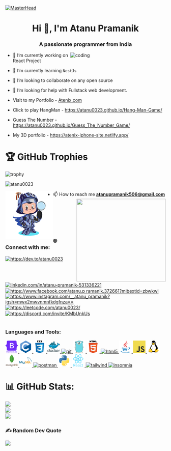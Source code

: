 [![MasterHead](https://1.bp.blogspot.com/-7A4WynwLsMw/XbBpCXG8fHI/AAAAAAAAMt4/uOa1bpLskYgrwGbllhSu2SDj_Mig8SXJQCLcBGAsYHQ/s1600/2000_600px.gif)](atanu)
<!--[![MasterHead](https://camo.githubusercontent.com/48ec00ed4c84e771db4a1db90b56352923a8d644452a32b434d68e97006c9337/68747470733a2f2f63686b736b696c6c732e636f6d2f77702d636f6e74656e742f75706c6f6164732f323032302f30342f504e432d416e696d617465642d42616e6e6572732e676966)](Atenix)-->




<h1 align="center">Hi 👋, I'm Atanu Pramanik</h1>
 <h3 align="center">A passionate programmer from India</h3>

<div style="item-align=">
    <img align="right" alt="coding" width="300" display="flex" src="https://images.squarespace-cdn.com/content/v1/5769fc401b631bab1addb2ab/1541580611624-TE64QGKRJG8SWAIUS7NS/coding-freak.gif">
</div>


- 🔭 I’m currently working on React Project
- 🌱 I’m currently learning ```NestJs```
- 👯 I’m looking to collaborate on any open source
- 🤔 I’m looking for help with Fullstack web development.

- Visit to my Portfolio - [Atenix.com](https://atenixportfolio.netlify.app)
- Click to play HangMan - https://atanu0023.github.io/Hang-Man-Game/
- Guess The Number - https://atanu0023.github.io/Guess_The_Number_Game/
- My 3D portfolio - https://atenix-iphone-site.netlify.app/

 #
# 🏆 GitHub Trophies
![trophy](https://github-profile-trophy.vercel.app/?username=ATANU0023&theme=darkhub&no-frame=false&no-bg=true&margin-w=4)

<p align="left" display="flex" > <img src="https://komarev.com/ghpvc/?username=atanu0023&label=Profile%20views&color=0e75b6&style=flat" alt="atanu0023" /> </p>

<a><img align="left" width="150" height="150" display="flex" src="https://raw.githubusercontent.com/nimendrak/nimendrak/main/my-octo/my-octocat.png"></a>



- 📫 How to reach me **atanupramanik506@gmail.com**
<a><img float="right" align="right" mix-blande-mode="multiply" width="280" height="260" display="flex" src="https://github.com/ATANU0023/ATANU0023/assets/115628155/49b2d24b-5ecc-4f45-bf20-4ae5cd0aec40"></a>

<!--### Blogs posts-->
<!-- BLOG-POST-LIST:START -->
<!-- BLOG-POST-LIST:END -->
</br></br></br></br></br>
<h3 align="left">🌐 Connect with me:</h3>
<p align="left">
<a href="https://dev.to/https://dev.to/atanu0023" target="blank"><img align="center" src="https://raw.githubusercontent.com/rahuldkjain/github-profile-readme-generator/master/src/images/icons/Social/devto.svg" alt="https://dev.to/atanu0023" height="30" width="40" /></a>
<a href="https://linkedin.com/in/linkedin.com/in/atanu-pramanik-531336221" target="blank"><img align="center" src="https://raw.githubusercontent.com/rahuldkjain/github-profile-readme-generator/master/src/images/icons/Social/linked-in-alt.svg" alt="linkedin.com/in/atanu-pramanik-531336221" height="30" width="40" /></a>
<a href="https://fb.com/https://www.facebook.com/atanu.p ramanik.372661?mibextid=zbwkwl" target="blank"><img align="center" src="https://raw.githubusercontent.com/rahuldkjain/github-profile-readme-generator/master/src/images/icons/Social/facebook.svg" alt="https://www.facebook.com/atanu.p ramanik.372661?mibextid=zbwkwl" height="30" width="40" /></a>
<a href="https://instagram.com/https://www.instagram.com/__atanu_pramanik?igsh=mwx2mwvnmnfkdgfnza==" target="blank"><img align="center" src="https://raw.githubusercontent.com/rahuldkjain/github-profile-readme-generator/master/src/images/icons/Social/instagram.svg" alt="https://www.instagram.com/__atanu_pramanik?igsh=mwx2mwvnmnfkdgfnza==" height="30" width="40" /></a>
<a href="https://www.leetcode.com/https://leetcode.com/atanu0023/" target="blank"><img align="center" src="https://raw.githubusercontent.com/rahuldkjain/github-profile-readme-generator/master/src/images/icons/Social/leet-code.svg" alt="https://leetcode.com/atanu0023/" height="30" width="40" /></a>
<a href="https://discord.gg/https://discord.com/invite/KMbUnkUs" target="blank"><img align="center" src="https://raw.githubusercontent.com/rahuldkjain/github-profile-readme-generator/master/src/images/icons/Social/discord.svg" alt="https://discord.com/invite/KMbUnkUs" height="30" width="40" /></a>
</p>

# <h3 align="left"> Languages and Tools:</h3>
<p align="left"> <a href="https://getbootstrap.com" target="_blank" rel="noreferrer"> <img src="https://raw.githubusercontent.com/devicons/devicon/master/icons/bootstrap/bootstrap-plain-wordmark.svg" alt="bootstrap" width="40" height="40"/> </a> <a href="https://www.cprogramming.com/" target="_blank" rel="noreferrer"> <img src="https://raw.githubusercontent.com/devicons/devicon/master/icons/c/c-original.svg" alt="c" width="40" height="40"/> </a> <a href="https://www.w3schools.com/css/" target="_blank" rel="noreferrer"> <img src="https://raw.githubusercontent.com/devicons/devicon/master/icons/css3/css3-original-wordmark.svg" alt="css3" width="40" height="40"/> </a> <a href="https://www.docker.com/" target="_blank" rel="noreferrer"> <img src="https://raw.githubusercontent.com/devicons/devicon/master/icons/docker/docker-original-wordmark.svg" alt="docker" width="40" height="40"/> </a> <a href="https://git-scm.com/" target="_blank" rel="noreferrer"> <img src="https://www.vectorlogo.zone/logos/git-scm/git-scm-icon.svg" alt="git" width="40" height="40"/> </a> <a href="https://golang.org" target="_blank" rel="noreferrer"> <img src="https://raw.githubusercontent.com/devicons/devicon/master/icons/go/go-original.svg" alt="go" width="40" height="40"/> </a> <a href="https://www.w3.org/html/" target="_blank" rel="noreferrer"> <img src="https://raw.githubusercontent.com/devicons/devicon/master/icons/html5/html5-original-wordmark.svg" alt="html5" width="40" height="40"/> </a> <a href="https://www.w3.org/html/" target="_blank" rel="noreferrer"> <img src="https://upload.wikimedia.org/wikipedia/commons/a/a8/NestJS.svg" alt="html5" width="40" height="40"/> </a> <a href="https://www.java.com" target="_blank" rel="noreferrer"> <img src="https://raw.githubusercontent.com/devicons/devicon/master/icons/java/java-original.svg" alt="java" width="40" height="40"/> </a> <a href="https://developer.mozilla.org/en-US/docs/Web/JavaScript" target="_blank" rel="noreferrer"> <img src="https://raw.githubusercontent.com/devicons/devicon/master/icons/javascript/javascript-original.svg" alt="javascript" width="40" height="40"/> </a> <a href="https://www.linux.org/" target="_blank" rel="noreferrer"> <img src="https://raw.githubusercontent.com/devicons/devicon/master/icons/linux/linux-original.svg" alt="linux" width="40" height="40"/> </a> <a href="https://www.mongodb.com/" target="_blank" rel="noreferrer"> <img src="https://raw.githubusercontent.com/devicons/devicon/master/icons/mongodb/mongodb-original-wordmark.svg" alt="mongodb" width="40" height="40"/> </a> <a href="https://www.mysql.com/" target="_blank" rel="noreferrer"> <img src="https://raw.githubusercontent.com/devicons/devicon/master/icons/mysql/mysql-original-wordmark.svg" alt="mysql" width="40" height="40"/> </a> <a href="https://postman.com" target="_blank" rel="noreferrer"> <img src="https://www.vectorlogo.zone/logos/getpostman/getpostman-icon.svg" alt="postman" width="40" height="40"/> </a> <a href="https://www.python.org" target="_blank" rel="noreferrer"> <img src="https://raw.githubusercontent.com/devicons/devicon/master/icons/python/python-original.svg" alt="python" width="40" height="40"/> </a> <a href="https://reactjs.org/" target="_blank" rel="noreferrer"> <img src="https://raw.githubusercontent.com/devicons/devicon/master/icons/react/react-original-wordmark.svg" alt="react" width="40" height="40"/> </a> <a href="https://tailwindcss.com/" target="_blank" rel="noreferrer"> <img src="https://www.vectorlogo.zone/logos/tailwindcss/tailwindcss-icon.svg" alt="tailwind" width="40" height="40"/> </a>
<a href="https://tailwindcss.com/" target="_blank" rel="noreferrer"> <img src="https://icon.icepanel.io/Technology/svg/Insomnia.svg" alt="insomnia" width="40" height="40"/> </a></p>



# 📊 GitHub Stats:
![](https://github-readme-stats.vercel.app/api?username=ATANU0023&theme=blue-green&hide_border=false&include_all_commits=false&count_private=false)<br/>
![](https://github-readme-streak-stats.herokuapp.com/?user=ATANU0023&theme=blue-green&hide_border=false)<br/>
![](https://github-readme-stats.vercel.app/api/top-langs/?username=ATANU0023&theme=blue-green&hide_border=false&include_all_commits=false&count_private=false&layout=compact)


### ✍️ Random Dev Quote
![](https://quotes-github-readme.vercel.app/api?type=horizontal&theme=radical)

<!--
**ATANU0023/ATANU0023** is a ✨ _special_ ✨ repository because its `README.md` (this file) appears on your GitHub profile.

Here are some ideas to get you started:

- 🔭 I’m currently working on ...
- 🌱 I’m currently learning ...
- 👯 I’m looking to collaborate on ...
- 🤔 I’m looking for help with ...
- 💬 Ask me about ...
- 📫 How to reach me: ...
- 😄 Pronouns: ...
- ⚡ Fun fact: ...
-->
